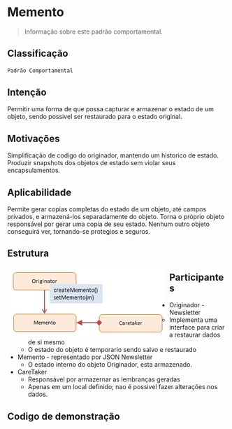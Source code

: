 # Memento
> Informação sobre este padrão comportamental.

## Classificação
```sh
Padrão Comportamental
```

## Intenção
Permitir uma forma de que possa capturar e armazenar o estado de um objeto, sendo possivel ser restaurado para o estado original.

## Motivações
Simplificação de codigo do originador, mantendo um historico de estado.
Produzir snapshots dos objetos de estado sem violar seus encapsulamentos.

## Aplicabilidade
Permite gerar copias completas do estado de um objeto, até campos privados, e armazená-los separadamente do objeto.
Torna o próprio objeto responsável por gerar uma copia de seu estado. Nenhum outro objeto conseguirá ver, tornando-se protegios e seguros.

## Estrutura
<img src="memento_structure.png"
     alt="Structure Memento Pattern"
     style="float: left; margin-right: 10px;" />
     
## Participantes
* Originador - Newsletter
    * Implementa uma interface para criar a restaurar dados de si mesmo
    * O estado do objeto é temporario sendo salvo e restaurado
* Memento - representado por JSON Newsletter
    * O estado interno do objeto Originador, esta armazenado.
* CareTaker
    * Responsável por armazernar as lembranças geradas
    * Apenas em um local definido; nao é possivel fazer alterações nos dados.

## Codigo de demonstração
<!-- ><a style="text-decoration: none; color: #f0f0f0f0" href="https://github.com/hebertbritto/design_patterns/blob/main/observer/observer.js">Ir para o exemplo</a> -->
